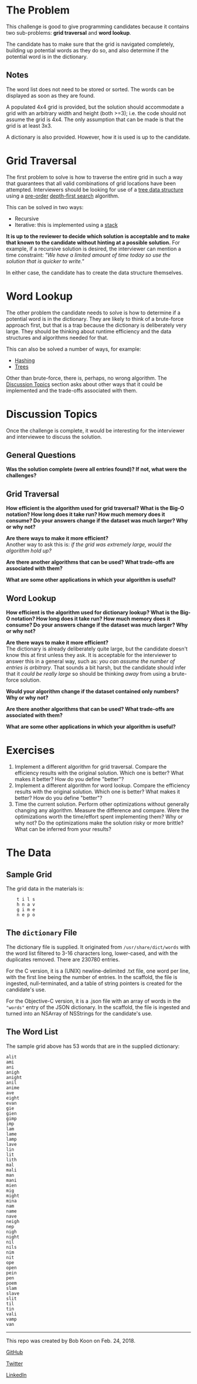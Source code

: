 # The Problem
This challenge is good to give programming candidates because it contains two sub-problems: **grid traversal** and **word lookup**.

The candidate has to make sure that the grid is navigated completely, building up potential words as they do so, and also determine if the potential word is in the dictionary.

## Notes
The word list does not need to be stored or sorted. The words can be displayed as soon as they are found.

A populated 4x4 grid is provided, but the solution should accommodate a grid with an arbitrary width and height (both >=3); i.e. the code should not assume the grid is 4x4. The only assumption that can be made is that the grid is at least 3x3.

A dictionary is also provided. However, how it is used is up to the candidate.


# Grid Traversal
The first problem to solve is how to traverse the entire grid in such a way that guarantees that all valid combinations of grid locations have been attempted. Interviewers should be looking for use of a [tree data structure](https://en.wikipedia.org/wiki/Tree_(data_structure)) using a [pre-order](https://en.wikipedia.org/wiki/Tree_traversal#Pre-order) [depth-first search](https://en.wikipedia.org/wiki/Tree_traversal#Depth-first_search) algorithm.

This can be solved in two ways:
- Recursive
- Iterative: this is implemented using a [stack](https://en.wikipedia.org/wiki/Stack_(abstract_data_type))

**It is up to the reviewer to decide which solution is acceptable and to make that known to the candidate without hinting at a possible solution.** For example, if a recursive solution is desired, the interviewer can mention a time constraint: *"We have a limited amount of time today so use the solution that is quicker to write."*

In either case, the candidate has to create the data structure themselves.

# Word Lookup
The other problem the candidate needs to solve is how to determine if a potential word is in the dictionary. They are likely to think of a brute-force approach first, but that is a trap because the dictionary is deliberately very large. They should be thinking about runtime efficiency and the data structures and algorithms needed for that.

This can also be solved a number of ways, for example:
- [Hashing](https://en.wikipedia.org/wiki/Hash_table)
- [Trees](https://en.wikipedia.org/wiki/Tree_(data_structure))

Other than brute-force, there is, perhaps, no wrong algorithm. The [Discussion Topics](#topics) section asks about other ways that it could be implemented and the trade-offs associated with them.

# <a name="topics"></a>Discussion Topics
Once the challenge is complete, it would be interesting for the interviewer and interviewee to discuss the solution.

## General Questions
**Was the solution complete (were all entries found)? If not, what were the challenges?**

## Grid Traversal
**How efficient is the algorithm used for grid traversal? What is the Big-O notation? How long does it take run? How much memory does it consume? Do your answers change if the dataset was much larger? Why or why not?**

**Are there ways to make it more efficient?**  
Another way to ask this is: *if the grid was extremely large, would the algorithm hold up?*

**Are there another algorithms that can be used? What trade-offs are associated with them?**

**What are some other applications in which your algorithm is useful?**


## Word Lookup
**How efficient is the algorithm used for dictionary lookup? What is the Big-O notation? How long does it take run? How much memory does it consume? Do your answers change if the dataset was much larger? Why or why not?**

**Are there ways to make it more efficient?**  
The dictionary is already deliberately quite large, but the candidate doesn't know this at first unless they ask. It is acceptable for the interviewer to answer this in a general way, such as: *you can assume the number of entries is arbitrary*. That sounds a bit harsh, but the candidate should infer that it *could be really large* so should be thinking *away* from using a brute-force solution.

**Would your algorithm change if the dataset contained only numbers? Why or why not?**

**Are there another algorithms that can be used? What trade-offs are associated with them?**

**What are some other applications in which your algorithm is useful?**


# Exercises
1. Implement a different algorithm for grid traversal. Compare the efficiency results with the original solution. Which one is better? What makes it better? How do you define "better"?
2. Implement a different algorithm for word lookup. Compare the efficiency results with the original solution. Which one is better? What makes it better? How do you define "better"?
3. Time the current solution. Perform other optimizations without generally changing any algorithm. Measure the difference and compare. Were the optimizations worth the time/effort spent implementing them? Why or why not? Do the optimizations make the solution risky or more brittle? What can be inferred from your results?


# The Data
## Sample Grid
The grid data in the materials is:
```
    t i l s
    h n a v
    g i m e
    n e p o
```

## The `dictionary` File
The dictionary file is supplied. It originated from `/usr/share/dict/words` with the word list filtered to 3-16 characters long, lower-cased, and with the duplicates removed. There are 230780 entries.

For the C version, it is a (UNIX) newline-delimited .txt file, one word per line, with the first line being the number of entries. In the scaffold, the file is ingested, null-terminated, and a table of string pointers is created for the candidate's use.

For the Objective-C version, it is a .json file with an array of words in the `"words"` entry of the JSON dictionary. In the scaffold, the file is ingested and turned into an NSArray of NSStrings for the candidate's use.

## The Word List
The sample grid above has 53 words that are in the supplied dictionary:
```
alit
ami
ani
anigh
anight
anil
anime
ave
eight
evan
gie
gien
gimp
imp
lam
lame
lamp
lave
lin
lit
lith
mal
mali
man
mani
mien
mig
might
mina
nam
name
nave
neigh
nep
nigh
night
nil
nils
nim
nit
ope
open
pein
pen
poem
slam
slave
slit
til
tin
vali
vamp
van
```

------
This repo was created by Bob Koon on Feb. 24, 2018.

[GitHub](https://github.com/BobatBH)

[Twitter](https://twitter.com/Bob_at_BH)

[LinkedIn](https://www.linkedin.com/in/bob-koon-5943/)
